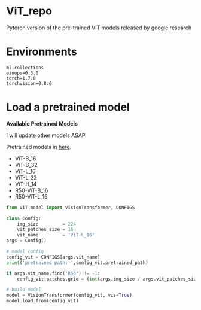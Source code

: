 # ViT_repo
Pytorch version of the pre-trained VIT models released by google research 

# Environments

```
ml-collections
einops=0.3.0
torch=1.7.0
torchvision=0.8.0
```
# Load a pretrained model

**Available Pretrained Models**

I will update other models ASAP.

Pretrained models in [here](https://console.cloud.google.com/storage/browser/vit_models/imagenet21k?pageState=(%22StorageObjectListTable%22:(%22f%22:%22%255B%255D%22))&prefix=&forceOnObjectsSortingFiltering=false).

- ViT-B_16
- ViT-B_32
- ViT-L_16
- ViT-L_32
- ViT-H_14
- R50-ViT-B_16
- R50-ViT-L_16

```python
from ViT.model import VisionTransformer, CONFIGS

class Config:
    img_size         = 224
    vit_patches_size = 16
    vit_name         = 'ViT-L_16'
args = Config()

# model config
config_vit = CONFIGS[args.vit_name]
print('pretrained path: ',config_vit.pretrained_path)

if args.vit_name.find('R50') != -1:
    config_vit.patches.grid = (int(args.img_size / args.vit_patches_size), int(args.img_size / args.vit_patches_size))

# build model
model = VisionTransformer(config_vit, vis=True)
model.load_from(config_vit)
```